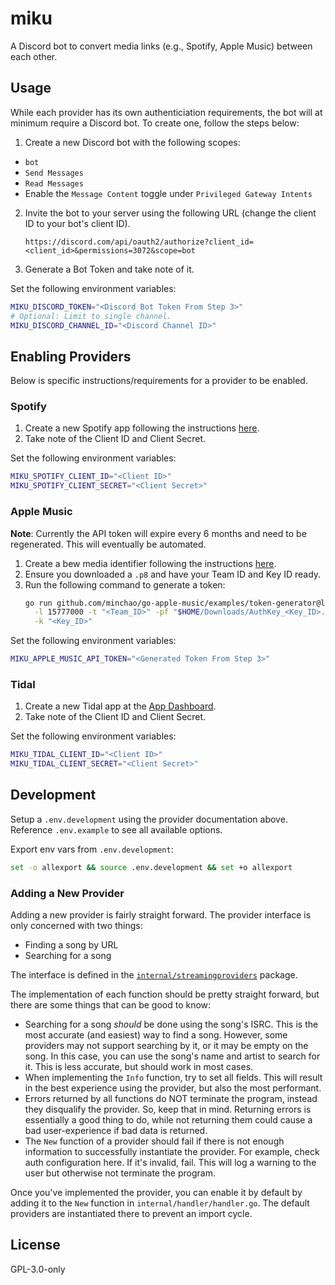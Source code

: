 # miku

A Discord bot to convert media links (e.g., Spotify, Apple Music)
between each other.

## Usage

While each provider has its own authenticiation requirements, the bot
will at minimum require a Discord bot. To create one, follow the steps
below:

1. Create a new Discord bot with the following scopes:
 - `bot`
 - `Send Messages`
 - `Read Messages`
 - Enable the `Message Content` toggle under `Privileged Gateway Intents`
2. Invite the bot to your server using the following URL (change the
   client ID to your bot's client ID).
    ```
    https://discord.com/api/oauth2/authorize?client_id=<client_id>&permissions=3072&scope=bot
    ```
3. Generate a Bot Token and take note of it.

Set the following environment variables:

```bash
MIKU_DISCORD_TOKEN="<Discord Bot Token From Step 3>"
# Optional: Limit to single channel.
MIKU_DISCORD_CHANNEL_ID="<Discord Channel ID>"
```

## Enabling Providers

Below is specific instructions/requirements for a provider to be
enabled.

### Spotify

1. Create a new Spotify app following the instructions
   [here](https://developer.spotify.com/documentation/general/guides/app-settings/#register-your-app).
2. Take note of the Client ID and Client Secret.

Set the following environment variables:

```bash
MIKU_SPOTIFY_CLIENT_ID="<Client ID>"
MIKU_SPOTIFY_CLIENT_SECRET="<Client Secret>"
```

### Apple Music

**Note**: Currently the API token will expire every 6 months and need
to be regenerated. This will eventually be automated.

1. Create a bew media identifier following the instructions
   [here](https://developer.apple.com/help/account/configure-app-capabilities/create-a-media-identifier-and-private-key/).
2. Ensure you downloaded a `.p8` and have your Team ID and Key ID ready.
3. Run the following command to generate a token:
    ```bash
    go run github.com/minchao/go-apple-music/examples/token-generator@latest \
      -l 15777000 -t "<Team_ID>" -pf "$HOME/Downloads/AuthKey_<Key_ID>.p8" \
      -k "<Key_ID>"
    ```

Set the following environment variables:

```bash
MIKU_APPLE_MUSIC_API_TOKEN="<Generated Token From Step 3>"
```

### Tidal

1. Create a new Tidal app at the [App Dashboard](https://developer.tidal.com/dashboard).
2. Take note of the Client ID and Client Secret.

Set the following environment variables:

```bash
MIKU_TIDAL_CLIENT_ID="<Client ID>"
MIKU_TIDAL_CLIENT_SECRET="<Client Secret>"
```

## Development

Setup a `.env.development` using the provider documentation above.
Reference `.env.example` to see all available options.

Export env vars from `.env.development`:

```bash
set -o allexport && source .env.development && set +o allexport
```

### Adding a New Provider

Adding a new provider is fairly straight forward. The provider interface
is only concerned with two things:

 * Finding a song by URL
 * Searching for a song

The interface is defined in the [`internal/streamingproviders`](https://github.com/jaredallard/miku/blob/aedf76bdb5c51e62b21f1420a8657e3216e4b753/internal/streamingproviders/streamingproviders.go#L86-L97) package.

The implementation of each function should be pretty straight forward,
but there are some things that can be good to know:

* Searching for a song _should_ be done using the song's ISRC. This is
  the most accurate (and easiest) way to find a song. However, some
  providers may not support searching by it, or it may be empty on the
  song. In this case, you can use the song's name and artist to search
  for it. This is less accurate, but should work in most cases.
* When implementing the `Info` function, try to set all fields. This
  will result in the best experience using the provider, but also the
  most performant.
* Errors returned by all functions do NOT terminate the program, instead
  they disqualify the provider. So, keep that in mind. Returning errors
  is essentially a good thing to do, while not returning them could
  cause a bad user-experience if bad data is returned.
* The `New` function of a provider should fail if there is not enough
  information to successfully instantiate the provider. For example,
  check auth configuration here. If it's invalid, fail. This will log a
  warning to the user but otherwise not terminate the program.

Once you've implemented the provider, you can enable it by default by
adding it to the `New` function in `internal/handler/handler.go`. The
default providers are instantiated there to prevent an import cycle.

## License

GPL-3.0-only
